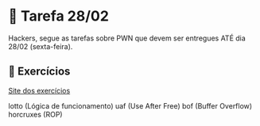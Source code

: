 # 📌 Tarefa 28/02

Hackers, segue as tarefas sobre PWN que devem ser entregues ATÉ dia 28/02 (sexta-feira). 

## 🔹 Exercícios 

 [Site dos exercícios](pwnable.kr/play.php)

lotto (Lógica de funcionamento)
uaf (Use After Free)
bof (Buffer Overflow)
horcruxes (ROP)
